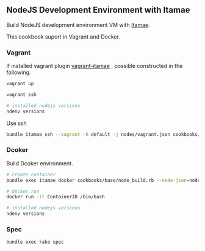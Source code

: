 ## NodeJS Development Environment with Itamae

Build NodeJS development environment VM with [Itamae](https://github.com/itamae-kitchen/itamae).

This cookbook suport in Vagrant and Docker.

### Vagrant

If installed vagrant plugin [vagrant-itamae](https://github.com/chiastolite/vagrant-itamae) , possible constructed in the following.

```sh
vagrant up

vagrant ssh

# installed nodejs versions
ndenv versions
```

Use ssh

```sh
bundle itamae ssh --vagrant -h default -j nodes/vagrant.json cookbooks/base/node_build.rb
```

### Dcoker

Build Dcoker environment.

```sh
# create container
bundle exec itamae docker cookbooks/base/node_build.rb --node-json=nodes/docker.json --image=IMAGE --no-tls-verify-peer

# docker run
docker run -it ContainerID /bin/bash

# installed nodejs versions
ndenv versions
```

### Spec

```
bundle exec rake spec
```
